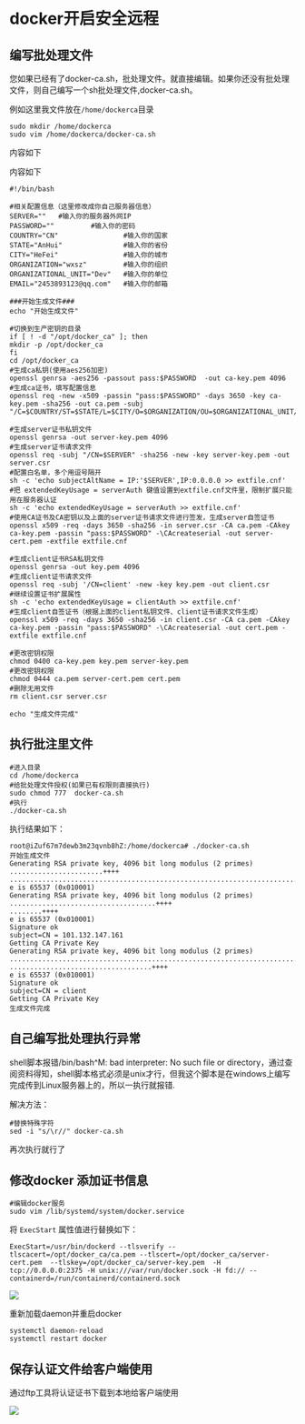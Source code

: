 # docker开启安全远程

## 编写批处理文件

您如果已经有了docker-ca.sh，批处理文件。就直接编辑。如果你还没有批处理文件，则自己编写一个sh批处理文件,docker-ca.sh。

例如这里我文件放在`/home/dockerca`目录

```shell
sudo mkdir /home/dockerca
sudo vim /home/dockerca/docker-ca.sh
```

内容如下

内容如下

```shell
#!/bin/bash
  
#相关配置信息（这里修改成你自己服务器信息）
SERVER=""  	#输入你的服务器外网IP
PASSWORD=""      	#输入你的密码
COUNTRY="CN"				#输入你的国家
STATE="AnHui"				#输入你的省份
CITY="HeFei"				#输入你的城市
ORGANIZATION="wxsz"			#输入你的组织
ORGANIZATIONAL_UNIT="Dev"	#输入你的单位
EMAIL="2453893123@qq.com"	#输入你的邮箱

###开始生成文件###
echo "开始生成文件"

#切换到生产密钥的目录
if [ ! -d "/opt/docker_ca" ]; then
mkdir -p /opt/docker_ca
fi
cd /opt/docker_ca
#生成ca私钥(使用aes256加密)
openssl genrsa -aes256 -passout pass:$PASSWORD  -out ca-key.pem 4096
#生成ca证书，填写配置信息
openssl req -new -x509 -passin "pass:$PASSWORD" -days 3650 -key ca-key.pem -sha256 -out ca.pem -subj "/C=$COUNTRY/ST=$STATE/L=$CITY/O=$ORGANIZATION/OU=$ORGANIZATIONAL_UNIT/CN=$SERVER/emailAddress=$EMAIL"

#生成server证书私钥文件
openssl genrsa -out server-key.pem 4096
#生成server证书请求文件
openssl req -subj "/CN=$SERVER" -sha256 -new -key server-key.pem -out server.csr
#配置白名单，多个用逗号隔开
sh -c 'echo subjectAltName = IP:'$SERVER',IP:0.0.0.0 >> extfile.cnf'
#把 extendedKeyUsage = serverAuth 键值设置到extfile.cnf文件里，限制扩展只能用在服务器认证
sh -c 'echo extendedKeyUsage = serverAuth >> extfile.cnf'
#使用CA证书及CA密钥以及上面的server证书请求文件进行签发，生成server自签证书
openssl x509 -req -days 3650 -sha256 -in server.csr -CA ca.pem -CAkey ca-key.pem -passin "pass:$PASSWORD" -\CAcreateserial -out server-cert.pem -extfile extfile.cnf

#生成client证书RSA私钥文件
openssl genrsa -out key.pem 4096
#生成client证书请求文件
openssl req -subj '/CN=client' -new -key key.pem -out client.csr
#继续设置证书扩展属性
sh -c 'echo extendedKeyUsage = clientAuth >> extfile.cnf'
#生成client自签证书（根据上面的client私钥文件、client证书请求文件生成）
openssl x509 -req -days 3650 -sha256 -in client.csr -CA ca.pem -CAkey ca-key.pem -passin "pass:$PASSWORD" -\CAcreateserial -out cert.pem -extfile extfile.cnf

#更改密钥权限
chmod 0400 ca-key.pem key.pem server-key.pem
#更改密钥权限
chmod 0444 ca.pem server-cert.pem cert.pem
#删除无用文件
rm client.csr server.csr

echo "生成文件完成"

```





## 执行批注里文件

```shell
#进入目录
cd /home/dockerca
#给批处理文件授权(如果已有权限则直接执行)
sudo chmod 777  docker-ca.sh
#执行
./docker-ca.sh
```

执行结果如下：

```shell
root@iZuf67m7dewb3m23qvnb8hZ:/home/dockerca# ./docker-ca.sh 
开始生成文件
Generating RSA private key, 4096 bit long modulus (2 primes)
.......................++++
........................................................................++++
e is 65537 (0x010001)
Generating RSA private key, 4096 bit long modulus (2 primes)
....................................++++
........++++
e is 65537 (0x010001)
Signature ok
subject=CN = 101.132.147.161
Getting CA Private Key
Generating RSA private key, 4096 bit long modulus (2 primes)
.................................................................................................................................................++++
...................................++++
e is 65537 (0x010001)
Signature ok
subject=CN = client
Getting CA Private Key
生成文件完成
```



## 自己编写批处理执行异常

shell脚本报错/bin/bash^M: bad interpreter: No such file or directory，通过查阅资料得知，shell脚本格式必须是unix才行，但我这个脚本是在windows上编写完成传到Linux服务器上的，所以一执行就报错.

解决方法：

```shell
#替换特殊字符
sed -i "s/\r//" docker-ca.sh  
```

再次执行就行了





## 修改docker 添加证书信息

```shell
#编辑docker服务
sudo vim /lib/systemd/system/docker.service
```

将 `ExecStart` 属性值进行替换如下：

```shell
ExecStart=/usr/bin/dockerd --tlsverify --tlscacert=/opt/docker_ca/ca.pem --tlscert=/opt/docker_ca/server-cert.pem  --tlskey=/opt/docker_ca/server-key.pem  -H tcp://0.0.0.0:2375 -H unix:///var/run/docker.sock -H fd:// --containerd=/run/containerd/containerd.sock
```

![](F:\github\javaSpace\docs\docker\Docker安全远程.assets\01.png)



重新加载daemon并重启docker

```shell
systemctl daemon-reload
systemctl restart docker
```



## 保存认证文件给客户端使用

通过ftp工具将认证证书下载到本地给客户端使用

![](F:\github\javaSpace\docs\docker\Docker安全远程.assets\02.png)

